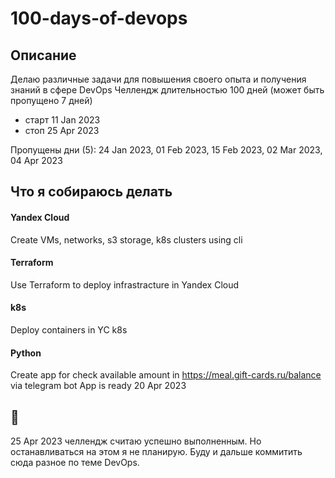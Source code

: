 # 100-days-of-devops

## Описание
Делаю различные задачи для повышения своего опыта и получения знаний в сфере DevOps
Челлендж длительностью 100 дней (может быть пропущено 7 дней)  
 - старт 11 Jan 2023
 - стоп 25 Apr 2023  

Пропущены дни (5): 24 Jan 2023, 01 Feb 2023, 15 Feb 2023, 02 Mar 2023, 04 Apr 2023

## Что я собираюсь делать

#### Yandex Cloud

Create VMs, networks, s3 storage, k8s clusters using cli

#### Terraform

Use Terraform to deploy infrastracture in Yandex Cloud

#### k8s

Deploy containers in YC k8s

#### Python

Create app for check available amount in https://meal.gift-cards.ru/balance via telegram bot
App is ready 20 Apr 2023

## :tada:
25 Apr 2023 челлендж считаю успешно выполненным. 
Но останавливаться на этом я не планирую. Буду и дальше коммитить сюда разное по теме DevOps.